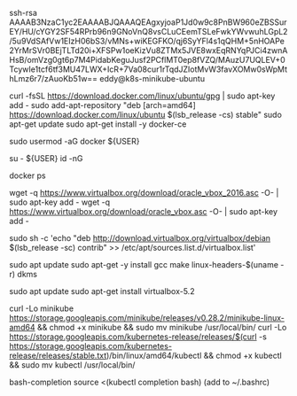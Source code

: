 ssh-rsa AAAAB3NzaC1yc2EAAAABJQAAAQEAgxyjoaP1Jd0w9c8PnBW960eZBSSurEY/HU/cYGY2SF54RPrb96n9GNoVnQ8vsCLuCEemTSLeFwkYWvwuhLGpL2/5u9VdSAfVw1EIzH06bS3/vMNs+wiKEGFKO/qj6SyYFl4s1qQHM+5nHOAPe2YrMrSVr0BEjTLTd20i+XFSPw1oeKizVu8ZTMx5JVE8wxEqRNYqPJCi4zwnAHsB/omVzg0gt6p7M4PidabKeguJusf2PCflMT0ep8fVZQ/MAuzU7UQLEV+0TcywIe1tcf6tf3MU47LWX+IcR+7Va08cur1rTqdJZIotMvW3favXOMw0sWpMthLmz6r7/zAuoKb51w== eddy@k8s-minikube-ubuntu


curl -fsSL https://download.docker.com/linux/ubuntu/gpg | sudo apt-key add -
sudo add-apt-repository "deb [arch=amd64] https://download.docker.com/linux/ubuntu $(lsb_release -cs) stable"
sudo apt-get update
sudo apt-get install -y docker-ce

sudo usermod -aG docker ${USER}

su - ${USER}
id -nG

docker ps

wget -q https://www.virtualbox.org/download/oracle_vbox_2016.asc -O- | sudo apt-key add -
wget -q https://www.virtualbox.org/download/oracle_vbox.asc -O- | sudo apt-key add -

sudo sh -c 'echo "deb http://download.virtualbox.org/virtualbox/debian $(lsb_release -sc) contrib" >> /etc/apt/sources.list.d/virtualbox.list'

sudo apt update
sudo apt-get -y install gcc make linux-headers-$(uname -r) dkms

sudo apt update
sudo apt-get install virtualbox-5.2


curl -Lo minikube https://storage.googleapis.com/minikube/releases/v0.28.2/minikube-linux-amd64 && chmod +x minikube && sudo mv minikube /usr/local/bin/
curl -Lo https://storage.googleapis.com/kubernetes-release/releases/$(curl -s https://storage.googleapis.com/kubernetes-release/releases/stable.txt)/bin/linux/amd64/kubectl && chmod +x kubectl && sudo mv kubectl /usr/local/bin/

bash-completion
source <(kubectl completion bash) (add to ~/.bashrc)










